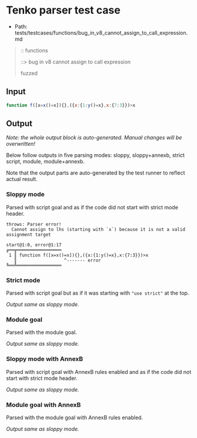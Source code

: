 # Tenko parser test case

- Path: tests/testcases/functions/bug_in_v8_cannot_assign_to_call_expression.md

> :: functions
>
> ::> bug in v8 cannot assign to call expression
>
> fuzzed

## Input

`````js
function f([x=x()=x]){},({x:{1:y()=x},x:{7:3}})>x
`````

## Output

_Note: the whole output block is auto-generated. Manual changes will be overwritten!_

Below follow outputs in five parsing modes: sloppy, sloppy+annexb, strict script, module, module+annexb.

Note that the output parts are auto-generated by the test runner to reflect actual result.

### Sloppy mode

Parsed with script goal and as if the code did not start with strict mode header.

`````
throws: Parser error!
  Cannot assign to lhs (starting with `x`) because it is not a valid assignment target

start@1:0, error@1:17
╔══╦═════════════════
 1 ║ function f([x=x()=x]){},({x:{1:y()=x},x:{7:3}})>x
   ║                  ^------- error
╚══╩═════════════════

`````

### Strict mode

Parsed with script goal but as if it was starting with `"use strict"` at the top.

_Output same as sloppy mode._

### Module goal

Parsed with the module goal.

_Output same as sloppy mode._

### Sloppy mode with AnnexB

Parsed with script goal with AnnexB rules enabled and as if the code did not start with strict mode header.

_Output same as sloppy mode._

### Module goal with AnnexB

Parsed with the module goal with AnnexB rules enabled.

_Output same as sloppy mode._
